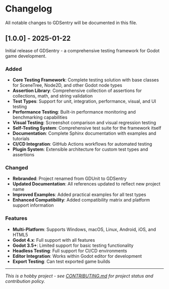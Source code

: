 # Changelog

All notable changes to GDSentry will be documented in this file.

## [1.0.0] - 2025-01-22

Initial release of GDSentry - a comprehensive testing framework for Godot game development.

### Added

- **Core Testing Framework**: Complete testing solution with base classes for SceneTree, Node2D, and other Godot node types
- **Assertion Library**: Comprehensive collection of assertions for collections, math, and string validation
- **Test Types**: Support for unit, integration, performance, visual, and UI testing
- **Performance Testing**: Built-in performance monitoring and benchmarking capabilities
- **Visual Testing**: Screenshot comparison and visual regression testing
- **Self-Testing System**: Comprehensive test suite for the framework itself
- **Documentation**: Complete Sphinx documentation with examples and tutorials
- **CI/CD Integration**: GitHub Actions workflows for automated testing
- **Plugin System**: Extensible architecture for custom test types and assertions

### Changed

- **Rebranded**: Project renamed from GDUnit to GDSentry
- **Updated Documentation**: All references updated to reflect new project name
- **Improved Examples**: Added practical examples for all test types
- **Enhanced Compatibility**: Added compatibility matrix and platform support information

### Features

- **Multi-Platform**: Supports Windows, macOS, Linux, Android, iOS, and HTML5
- **Godot 4.x**: Full support with all features
- **Godot 3.5+**: Limited support for basic testing functionality
- **Headless Testing**: Full support for CI/CD environments
- **Editor Integration**: Works within Godot editor for development
- **Export Testing**: Can test exported game builds

---

*This is a hobby project - see [CONTRIBUTING.md](CONTRIBUTING.md) for project status and contribution policy.*
